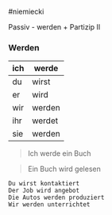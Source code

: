 #niemiecki 

Passiv - werden + Partizip II


### Werden

| ich | werde  |
| --- | ------ |
| du  | wirst  |
| er  | wird   |
| wir | werden |
| ihr | werdet |
| sie | werden |


> Ich werde ein Buch

> Ein Buch wird gelesen

```germoney
Du wirst kontaktiert
Der Job wird angebot
Die Autos werden produziert
Wir werden unterrichtet
```
